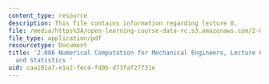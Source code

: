 ```yaml
---
content_type: resource
description: This file contains information regarding lecture 8.
file: /media/https%3A/open-learning-course-data-rc.s3.amazonaws.com/2-086-numerical-computation-for-mechanical-engineers-spring-2013/caa101a7e1a2fec4fd0bd73faf27f31e_MIT2_086S13_lecture8.pdf
file_type: application/pdf
resourcetype: Document
title: '2.086 Numerical Computation for Mechanical Engineers, Lecture 8: Probability
  and Statistics '
uid: caa101a7-e1a2-fec4-fd0b-d73faf27f31e
---
```

